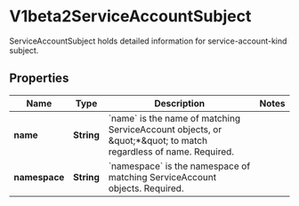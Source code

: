 

# V1beta2ServiceAccountSubject

ServiceAccountSubject holds detailed information for service-account-kind subject.

## Properties

| Name | Type | Description | Notes |
|------------ | ------------- | ------------- | -------------|
|**name** | **String** | &#x60;name&#x60; is the name of matching ServiceAccount objects, or \&quot;*\&quot; to match regardless of name. Required. |  |
|**namespace** | **String** | &#x60;namespace&#x60; is the namespace of matching ServiceAccount objects. Required. |  |



